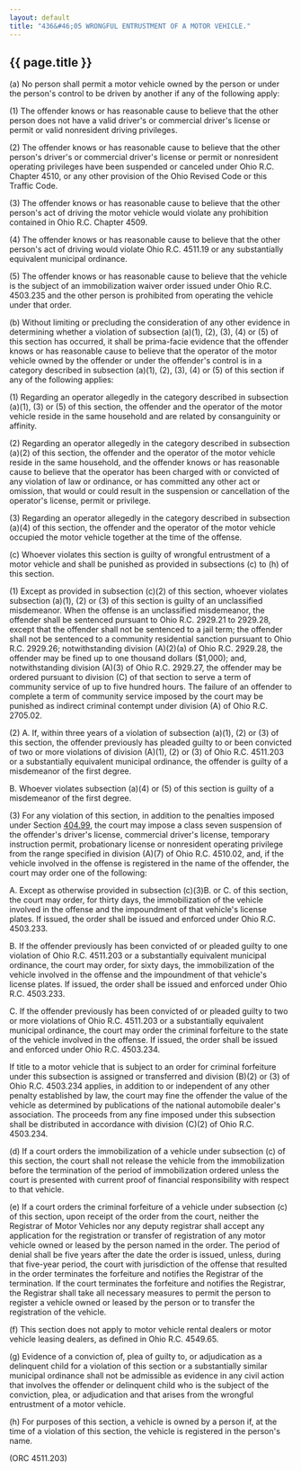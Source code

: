 ```yaml
---
layout: default
title: "436&#46;05 WRONGFUL ENTRUSTMENT OF A MOTOR VEHICLE."
---
```


{{ page.title }}
----------------

(a) No person shall permit a motor vehicle owned by the person or under the person's control to be driven by another if any of the following apply:

(1) The offender knows or has reasonable cause to believe that the other person does not have a valid driver's or commercial driver's license or permit or valid nonresident driving privileges.

(2) The offender knows or has reasonable cause to believe that the other person's driver's or commercial driver's license or permit or nonresident operating privileges have been suspended or canceled under Ohio R.C. Chapter 4510, or any other provision of the Ohio Revised Code or this Traffic Code.

(3) The offender knows or has reasonable cause to believe that the other person's act of driving the motor vehicle would violate any prohibition contained in Ohio R.C. Chapter 4509.

(4) The offender knows or has reasonable cause to believe that the other person's act of driving would violate Ohio R.C. 4511.19 or any substantially equivalent municipal ordinance.

(5) The offender knows or has reasonable cause to believe that the vehicle is the subject of an immobilization waiver order issued under Ohio R.C. 4503.235 and the other person is prohibited from operating the vehicle under that order.

(b) Without limiting or precluding the consideration of any other evidence in determining whether a violation of subsection (a)(1), (2), (3), (4) or (5) of this section has occurred, it shall be prima-facie evidence that the offender knows or has reasonable cause to believe that the operator of the motor vehicle owned by the offender or under the offender's control is in a category described in subsection (a)(1), (2), (3), (4) or (5) of this section if any of the following applies:

(1) Regarding an operator allegedly in the category described in subsection (a)(1), (3) or (5) of this section, the offender and the operator of the motor vehicle reside in the same household and are related by consanguinity or affinity.

(2) Regarding an operator allegedly in the category described in subsection (a)(2) of this section, the offender and the operator of the motor vehicle reside in the same household, and the offender knows or has reasonable cause to believe that the operator has been charged with or convicted of any violation of law or ordinance, or has committed any other act or omission, that would or could result in the suspension or cancellation of the operator's license, permit or privilege.

(3) Regarding an operator allegedly in the category described in subsection (a)(4) of this section, the offender and the operator of the motor vehicle occupied the motor vehicle together at the time of the offense.

(c) Whoever violates this section is guilty of wrongful entrustment of a motor vehicle and shall be punished as provided in subsections (c) to (h) of this section.

(1) Except as provided in subsection (c)(2) of this section, whoever violates subsection (a)(1), (2) or (3) of this section is guilty of an unclassified misdemeanor. When the offense is an unclassified misdemeanor, the offender shall be sentenced pursuant to Ohio R.C. 2929.21 to 2929.28, except that the offender shall not be sentenced to a jail term; the offender shall not be sentenced to a community residential sanction pursuant to Ohio R.C. 2929.26; notwithstanding division (A)(2)(a) of Ohio R.C. 2929.28, the offender may be fined up to one thousand dollars ($1,000); and, notwithstanding division (A)(3) of Ohio R.C. 2929.27, the offender may be ordered pursuant to division (C) of that section to serve a term of community service of up to five hundred hours. The failure of an offender to complete a term of community service imposed by the court may be punished as indirect criminal contempt under division (A) of Ohio R.C. 2705.02.

(2) A. If, within three years of a violation of subsection (a)(1), (2) or (3) of this section, the offender previously has pleaded guilty to or been convicted of two or more violations of division (A)(1), (2) or (3) of Ohio R.C. 4511.203 or a substantially equivalent municipal ordinance, the offender is guilty of a misdemeanor of the first degree.

  B. Whoever violates subsection (a)(4) or (5) of this section is guilty of a misdemeanor of the first degree.

(3) For any violation of this section, in addition to the penalties imposed under Section [404.99](1ce9ca02.html), the court may impose a class seven suspension of the offender's driver's license, commercial driver's license, temporary instruction permit, probationary license or nonresident operating privilege from the range specified in division (A)(7) of Ohio R.C. 4510.02, and, if the vehicle involved in the offense is registered in the name of the offender, the court may order one of the following:

  A. Except as otherwise provided in subsection (c)(3)B. or C. of this section, the court may order, for thirty days, the immobilization of the vehicle involved in the offense and the impoundment of that vehicle's license plates. If issued, the order shall be issued and enforced under Ohio R.C. 4503.233.

  B. If the offender previously has been convicted of or pleaded guilty to one violation of Ohio R.C. 4511.203 or a substantially equivalent municipal ordinance, the court may order, for sixty days, the immobilization of the vehicle involved in the offense and the impoundment of that vehicle's license plates. If issued, the order shall be issued and enforced under Ohio R.C. 4503.233.

  C. If the offender previously has been convicted of or pleaded guilty to two or more violations of Ohio R.C. 4511.203 or a substantially equivalent municipal ordinance, the court may order the criminal forfeiture to the state of the vehicle involved in the offense. If issued, the order shall be issued and enforced under Ohio R.C. 4503.234.

If title to a motor vehicle that is subject to an order for criminal forfeiture under this subsection is assigned or transferred and division (B)(2) or (3) of Ohio R.C. 4503.234 applies, in addition to or independent of any other penalty established by law, the court may fine the offender the value of the vehicle as determined by publications of the national automobile dealer's association. The proceeds from any fine imposed under this subsection shall be distributed in accordance with division (C)(2) of Ohio R.C. 4503.234.

(d) If a court orders the immobilization of a vehicle under subsection (c) of this section, the court shall not release the vehicle from the immobilization before the termination of the period of immobilization ordered unless the court is presented with current proof of financial responsibility with respect to that vehicle.

(e) If a court orders the criminal forfeiture of a vehicle under subsection (c) of this section, upon receipt of the order from the court, neither the Registrar of Motor Vehicles nor any deputy registrar shall accept any application for the registration or transfer of registration of any motor vehicle owned or leased by the person named in the order. The period of denial shall be five years after the date the order is issued, unless, during that five-year period, the court with jurisdiction of the offense that resulted in the order terminates the forfeiture and notifies the Registrar of the termination. If the court terminates the forfeiture and notifies the Registrar, the Registrar shall take all necessary measures to permit the person to register a vehicle owned or leased by the person or to transfer the registration of the vehicle.

(f) This section does not apply to motor vehicle rental dealers or motor vehicle leasing dealers, as defined in Ohio R.C. 4549.65.

(g) Evidence of a conviction of, plea of guilty to, or adjudication as a delinquent child for a violation of this section or a substantially similar municipal ordinance shall not be admissible as evidence in any civil action that involves the offender or delinquent child who is the subject of the conviction, plea, or adjudication and that arises from the wrongful entrustment of a motor vehicle.

(h) For purposes of this section, a vehicle is owned by a person if, at the time of a violation of this section, the vehicle is registered in the person's name.

(ORC 4511.203)